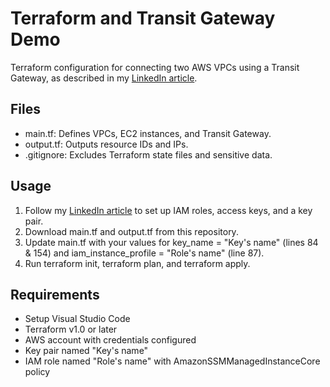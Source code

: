 # Terraform and Transit Gateway Demo

Terraform configuration for connecting two AWS VPCs using a Transit Gateway, as described in my [LinkedIn article](https://www.linkedin.com/pulse/connect-two-aws-vpcs-terraform-transit-gateway-guide-jovanovski-pte0f/?trackingId=RZfA4FnTRC%2BsGqjIFmL33g%3D%3D).

## Files
- main.tf: Defines VPCs, EC2 instances, and Transit Gateway.
- output.tf: Outputs resource IDs and IPs.
- .gitignore: Excludes Terraform state files and sensitive data.

## Usage
1. Follow my [LinkedIn article](https://www.linkedin.com/pulse/connect-two-aws-vpcs-terraform-transit-gateway-guide-jovanovski-pte0f/?trackingId=RZfA4FnTRC%2BsGqjIFmL33g%3D%3D) to set up IAM roles, access keys, and a key pair.
2. Download main.tf and output.tf from this repository.
3. Update main.tf with your values for key_name = "Key's name" (lines 84 & 154) and iam_instance_profile = "Role's name" (line 87).
4. Run terraform init, terraform plan, and terraform apply.

## Requirements
- Setup Visual Studio Code
- Terraform v1.0 or later
- AWS account with credentials configured
- Key pair named "Key's name"
- IAM role named "Role's name" with AmazonSSMManagedInstanceCore policy
